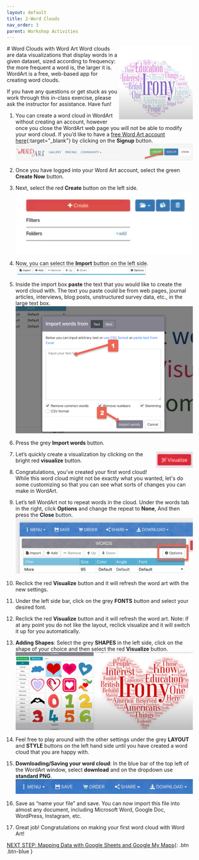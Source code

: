 ```yaml
---
layout: default
title: 2-Word Clouds
nav_order: 3
parent: Workshop Activities
---
```

<img src="images/word-clouds-01.png" style="float:right;width:200px;height:200px;" alt="word cloud example">
# Word Clouds with Word Art
Word clouds are data visualizations that display words in a given dataset, sized according to frequency: the more frequent a word is, the larger it is. WordArt is a free, web-based app for creating word clouds.

If you have any questions or get stuck as you work through this in-class exercise, please ask the instructor for assistance.  Have fun!

1. You can create a word cloud in WordArt without creating an account, however once you close the WordArt web page you will not be able to modify your word cloud. If you’d like to have a [free Word Art account here](https://wordart.com/){:target="_blank"} by clicking on the **Signup** button.
![Signup button](images/word-clouds-02.png)
2. Once you have logged into your Word Art account, select the green **Create Now** button.

3. Next, select the red **Create** button on the left side.<br>
![Create button](images/word-clouds-03.png)
4. Now, you can select the **Import** button on the left side.<br>
![Import button](images/word-clouds-04.png)
5. Inside the import box **paste** the text that you would like to create the word cloud with. The text you paste could be from web pages, journal articles, interviews, blog posts, unstructured survey data, etc., in the large text box.<br>
![Import Textbox](images/word-clouds-05.png)
6. Press the grey **Import words** button.

7. <img src="images/word-clouds-06.png" style="float:right;width:100px" alt="visualize button"> Let’s quickly create a visualization by clicking on the bright red **visualize** button.

8. Congratulations, you’ve created your first word cloud!  While this word cloud might not be exactly what you wanted, let's do some customizing so that you can see what sorts of changes you can make in WordArt.

9. Let’s tell WordArt not to repeat words in the cloud. Under the words tab in the right, click **Options** and change the repeat to **None**, And then press the **Close** button.<br>
![Options button](images/word-clouds-07.png)
10. Reclick the red **Visualize** button and it will refresh the word art with the new settings.

11. Under the left side bar, click on the grey **FONTS** button and select your desired font.

12. Reclick the red **Visualize** button and it will refresh the word art. Note: if at any point you do not like the layout, reclick visualize and it will switch it up for you automatically.

13. **Adding Shapes**: Select the grey **SHAPES** in the left side, click on the shape of your choice and then select the red **Visualize** button.<br>
![Shapes menu](images/word-clouds-08.png)
14. Feel free to play around with the other settings under the grey **LAYOUT** and **STYLE** buttons on the left hand side until you have created a word cloud that you are happy with.

15. **Downloading/Saving your word cloud**: In the blue bar of the top left of the WordArt window, select **download** and on the dropdown use **standard PNG**.<br>
![Download window](images/word-clouds-09.png)
16. Save as “name your file” and save. You can now import this file into almost any document, including Microsoft Word, Google Doc, WordPress, Instagram, etc.

17. Great job! Congratulations on making your first word cloud with Word Art!

[NEXT STEP: Mapping Data with Google Sheets and Google My Maps](mapping-data.html){: .btn .btn-blue }
